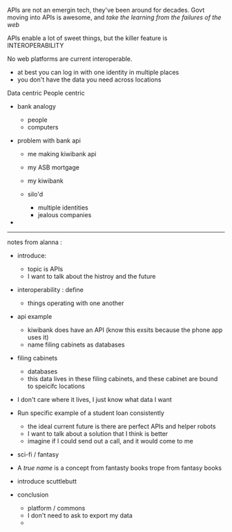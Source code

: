 


APIs are not an emergin tech, they've been around for decades.
Govt moving into APIs is awesome, and _take the learning from the failures of the web_

APIs enable a lot of sweet things, but the killer feature is INTEROPERABILITY

No web platforms are current interoperable.
  - at best you can log in with one identity in multiple places
  - you don't have the data you need across locations 

Data centric
People centric


- bank analogy
  - people
  - computers

- problem with bank api
  - me making kiwibank api

  - my ASB mortgage
  - my kiwibank

  - silo'd
    - multiple identities
    - jealous companies
    
- 

---


notes from alanna : 

- introduce:
  - topic is APIs
  - I want to talk about the histroy and the future

- interoperability : define
  - things operating with one another

- api example
  - kiwibank does have an API (know this exsits because the phone app uses it)
  - name filing cabinets as databases 

- filing cabinets
  - databases
  - this data lives in these filing cabinets, and these cabinet are bound to speicifc locations

- I don't care where it lives, I just know what data I want

- Run specific example of a student loan consistently
  - the ideal current future is there are perfect APIs and helper robots
  - I want to talk about a solution that I think is better
  - imagine if I could send out a call, and it would come to me

- sci-fi / fantasy
- A _true name_ is a concept from fantasty books trope from fantasy books 


- introduce scuttlebutt
- conclusion
  - platform / commons
  - I don't need to ask to export my data
  - 
  










